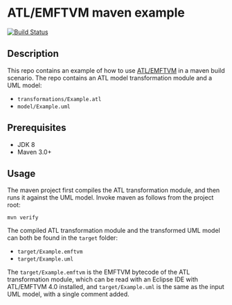 # ATL/EMFTVM maven example

[![Build Status](https://travis-ci.com/dwagelaar/emftvm.maven.example.svg?branch=master)](https://travis-ci.com/dwagelaar/emftvm.maven.example)

## Description

This repo contains an example of how to use [ATL/EMFTVM](https://wiki.eclipse.org/ATL/EMFTVM) in a maven build scenario. The repo contains an ATL model transformation module and a UML model:

* `transformations/Example.atl`
* `model/Example.uml`

## Prerequisites

* JDK 8
* Maven 3.0+

## Usage

The maven project first compiles the ATL transformation module, and then runs it against the UML model. Invoke maven as follows from the project root:

```
mvn verify
```

The compiled ATL transformation module and the transformed UML model can both be found in the `target` folder:

  - `target/Example.emftvm`
  - `target/Example.uml`

The `target/Example.emftvm` is the EMFTVM bytecode of the ATL transformation module, which can be read with an Eclipse IDE with ATL/EMFTVM 4.0 installed, and `target/Example.uml` is the same as the input UML model, with a single comment added.
